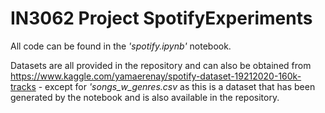 # IN3062 Project SpotifyExperiments

All code can be found in the *'spotify.ipynb'* notebook.

Datasets are all provided in the repository and can also be obtained from https://www.kaggle.com/yamaerenay/spotify-dataset-19212020-160k-tracks - except for *'songs_w_genres.csv* as this is a dataset that has been generated by the notebook and is also available in the repository.
